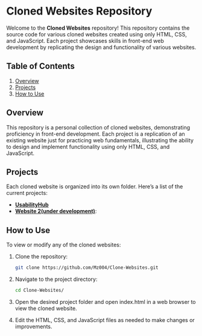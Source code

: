 # Cloned Websites Repository

Welcome to the **Cloned Websites** repository! This repository contains the source code for various cloned websites created using only HTML, CSS, and JavaScript. Each project showcases skills in front-end web development by replicating the design and functionality of various websites.

## Table of Contents
1. [Overview](#overview)
2. [Projects](#projects)
3. [How to Use](#how-to-use)


## Overview

This repository is a personal collection of cloned websites, demonstrating proficiency in front-end development. Each project is a replication of an existing website just for practicing web fundamentals, illustrating the ability to design and implement functionality using only HTML, CSS, and JavaScript.


## Projects

Each cloned website is organized into its own folder. Here’s a list of the current projects:

- **[UsabilityHub](./UsabilityHub)**
- **[Website 2(under development)](./project-2)**: 



## How to Use

To view or modify any of the cloned websites:

1. Clone the repository:
    ```bash
    git clone https://github.com/Mz004/Clone-Websites.git
    ```
2. Navigate to the project directory:
    ```bash
    cd Clone-Websites/
    ```
3. Open the desired project folder and open index.html in a web browser to view the cloned website.

4. Edit the HTML, CSS, and JavaScript files as needed to make changes or improvements.

